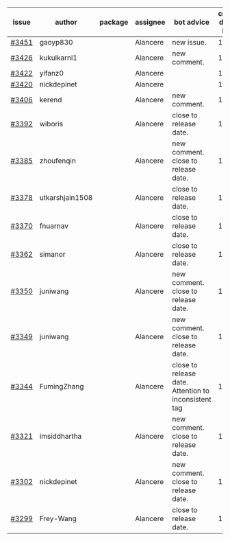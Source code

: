 | issue | author | package | assignee | bot advice | created date of issue | target release date | date from target |
| ------ | ------ | ------ | ------ | ------ | ------ | ------ | :-----: |
| [#3451](https://github.com/Azure/sdk-release-request/issues/3451) | gaoyp830 |  | Alancere | new issue. | 11-23 | 12-23 |  |
| [#3426](https://github.com/Azure/sdk-release-request/issues/3426) | kukulkarni1 |  | Alancere | new comment. | 11-16 | 12-23 |  |
| [#3422](https://github.com/Azure/sdk-release-request/issues/3422) | yifanz0 |  | Alancere |  | 11-16 | 12-23 |  |
| [#3420](https://github.com/Azure/sdk-release-request/issues/3420) | nickdepinet |  | Alancere |  | 11-15 | 12-23 |  |
| [#3406](https://github.com/Azure/sdk-release-request/issues/3406) | kerend |  | Alancere | new comment. | 11-14 | 11-15 |  |
| [#3392](https://github.com/Azure/sdk-release-request/issues/3392) | wiboris |  | Alancere | close to release date.  | 11-09 | 11-25 | 1 |
| [#3385](https://github.com/Azure/sdk-release-request/issues/3385) | zhoufenqin |  | Alancere | new comment. close to release date.  | 11-08 | 11-25 | 1 |
| [#3378](https://github.com/Azure/sdk-release-request/issues/3378) | utkarshjain1508 |  | Alancere | close to release date.  | 11-07 | 11-25 | 1 |
| [#3370](https://github.com/Azure/sdk-release-request/issues/3370) | fnuarnav |  | Alancere | close to release date.  | 11-04 | 11-25 | 1 |
| [#3362](https://github.com/Azure/sdk-release-request/issues/3362) | simanor |  | Alancere | close to release date.  | 11-02 | 11-25 | 1 |
| [#3350](https://github.com/Azure/sdk-release-request/issues/3350) | juniwang |  | Alancere | new comment. close to release date.  | 11-02 | 11-25 | 1 |
| [#3349](https://github.com/Azure/sdk-release-request/issues/3349) | juniwang |  | Alancere | new comment. close to release date.  | 11-02 | 11-25 | 1 |
| [#3344](https://github.com/Azure/sdk-release-request/issues/3344) | FumingZhang |  | Alancere | close to release date.  Attention to inconsistent tag | 11-02 | 11-25 | 1 |
| [#3321](https://github.com/Azure/sdk-release-request/issues/3321) | imsiddhartha |  | Alancere | new comment. close to release date.  | 10-28 | 11-25 | 1 |
| [#3302](https://github.com/Azure/sdk-release-request/issues/3302) | nickdepinet |  | Alancere | new comment. close to release date.  | 10-26 | 11-25 | 1 |
| [#3299](https://github.com/Azure/sdk-release-request/issues/3299) | Frey-Wang |  | Alancere | close to release date.  | 10-26 | 11-25 | 1 |
